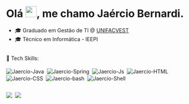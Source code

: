 <h1 align="left">Olá <img src="https://raw.githubusercontent.com/kaueMarques/kaueMarques/master/hi.gif" height="30px">, me chamo Jaércio Bernardi.</h1>

<!--( Java | Spring Boot | Javascript | HTML | CSS ) 🚀<br>-->
- 🎓 Graduado em Gestão de TI @ [UNIFACVEST](https://www.unifacvest.edu.br/)
- 🎓 Técnico em Informática - IEEPI

<h2></h2>
<div style="display: inline_block">
🚀&nbspTech Skills: <br><br>
  <img align="center" alt="Jaercio-Java" src="https://img.shields.io/badge/Java-ED8B00?style=for-the-badge&logo=openjdk&logoColor=white">&nbsp
  <img align="center" alt="Jaercio-Spring" src="https://img.shields.io/badge/Spring-6DB33F?style=for-the-badge&logo=spring&logoColor=white">&nbsp
  <img align="center" alt="Jaercio-Js" src="https://img.shields.io/badge/JavaScript-323330?style=for-the-badge&logo=javascript&logoColor=F7DF1E">&nbsp
  <img align="center" alt="Jaercio-HTML" src="https://img.shields.io/badge/HTML5-E34F26?style=for-the-badge&logo=html5&logoColor=white">&nbsp
  <img align="center" alt="Jaercio-CSS" src="https://img.shields.io/badge/CSS3-1572B6?style=for-the-badge&logo=css3&logoColor=white">&nbsp
  <img align="center" alt="Jaercio-bash" src="https://img.shields.io/badge/GNU%20Bash-4EAA25?style=for-the-badge&logo=GNU%20Bash&logoColor=white">&nbsp
  <img align="center" alt="Jaercio-Shell" src="https://img.shields.io/badge/Shell_Script-121011?style=for-the-badge&logo=gnu-bash&logoColor=white">&nbsp
</div>

          


  
  ##
 
<div> 
  <a href="https://www.linkedin.com/in/jaercio-bernardi-de-moura-262193232" target="_blank"><img src="https://img.shields.io/badge/-LinkedIn-%230077B5?style=for-the-badge&logo=linkedin&logoColor=white" target="_blank"></a>&nbsp
  <a href = "mailto:cjaerciobernardi.007@gmail.com"><img src="https://img.shields.io/badge/-Gmail-%23333?style=for-the-badge&logo=gmail&logoColor=white" target="_blank"></a>
  
</div>

<!--
**jaerciobernardi/jaerciobernardi** is a ✨ _special_ ✨ repository because its `README.md` (this file) appears on your GitHub profile.

Here are some ideas to get you started:

- 🔭 I’m currently working on ...
- 🌱 I’m currently learning ...
- 👯 I’m looking to collaborate on ...
- 🤔 I’m looking for help with ...
- 💬 Ask me about ...
- 📫 How to reach me: ...
- 😄 Pronouns: ...
- ⚡ Fun fact: ...
-->

